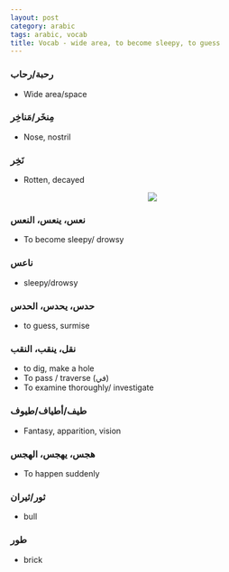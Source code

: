 ```yaml
---
layout: post
category: arabic
tags: arabic, vocab
title: Vocab - wide area, to become sleepy, to guess
---
```



### رحبة/رحاب
- Wide area/space

### مِنخَر/مَناخِر
- Nose, nostril

### نَخِر
- Rotten, decayed
<center> <img src = "{{baseurl}}/assets/img/posts/arabic/nkhr.jpg">
</center>

### نعس، ينعس، النعس
- To become sleepy/ drowsy
	
### ناعس
- sleepy/drowsy

### حدس، يحدس، الحدس
- to guess, surmise
### نقل، ينقب، النقب
- to dig, make a hole
- To pass / traverse (في)
- To examine thoroughly/ investigate

### طيف/أطياف/طيوف
- Fantasy, apparition, vision

### هجس، يهجس، الهجس
- To happen suddenly

### ثور/ثيران
- bull
### طور
- brick

